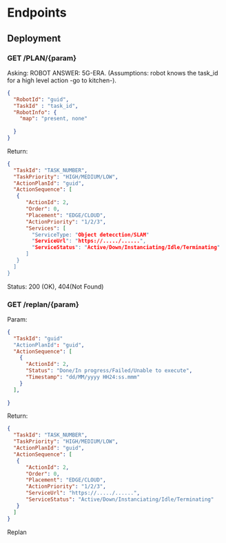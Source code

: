# Endpoints

## Deployment


### GET /PLAN/{param} 


Asking: ROBOT ANSWER: 5G-ERA.
(Assumptions: robot knows the task_id for a high level action -go to kitchen-).

```json
{
  "RobotId": "guid",
  "TaskId" : "task_id",
  "RobotInfo": {
    "map": "present, none"
    
  }
}
```

Return: 
```json
{
  "TaskId": "TASK_NUMBER",
  "TaskPriority": "HIGH/MEDIUM/LOW",
  "ActionPlanId": "guid",
  "ActionSequence": [
   {
      "ActionId": 2,
      "Order": 0,
      "Placement": "EDGE/CLOUD",
      "ActionPriority": "1/2/3",
      "Services": [
        "ServiceType: "Object detecction/SLAM"   
        "ServiceUrl": "https://...../......",
        "ServiceStatus": "Active/Down/Instanciating/Idle/Terminating"
      ]
   } 
  ]
}
```
Status: 200 (OK), 404(Not Found)

### GET /replan/{param}

Param:
```json
{
  "TaskId": "guid"
  "ActionPlanId": "guid",
  "ActionSequence": [
    {
      "ActionId": 2,
      "Status": "Done/In progress/Failed/Unable to execute",
      "Timestamp": "dd/MM/yyyy HH24:ss.mmm"
    }
  ],
  
}
```
Return: 
```json
{
  "TaskId": "TASK_NUMBER",
  "TaskPriority": "HIGH/MEDIUM/LOW",
  "ActionPlanId": "guid",
  "ActionSequence": [
   {
      "ActionId": 2,
      "Order": 0,
      "Placement": "EDGE/CLOUD",
      "ActionPriority": "1/2/3",
      "ServiceUrl": "https://...../......",
      "ServiceStatus": "Active/Down/Instanciating/Idle/Terminating"
   } 
  ]
}
```
Replan 
